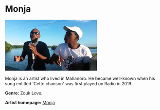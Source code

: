 # Monja

![Monja](monja.jpg)

Monja is an artist who lived in Mahanoro. He became well-known when his song entitled 'Cette chanson' was first played on Radio in 2019.

**Genre:** Zouk Love.

**Artist homepage:** [Monja](https://web.facebook.com/2106415959668846/videos/2793854007331266)
